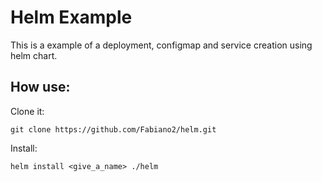# Helm Example
This is a example of a deployment, configmap and service creation using helm chart.

## How use:

Clone it:

` git clone https://github.com/Fabiano2/helm.git `

Install:

``` helm install <give_a_name> ./helm ```
